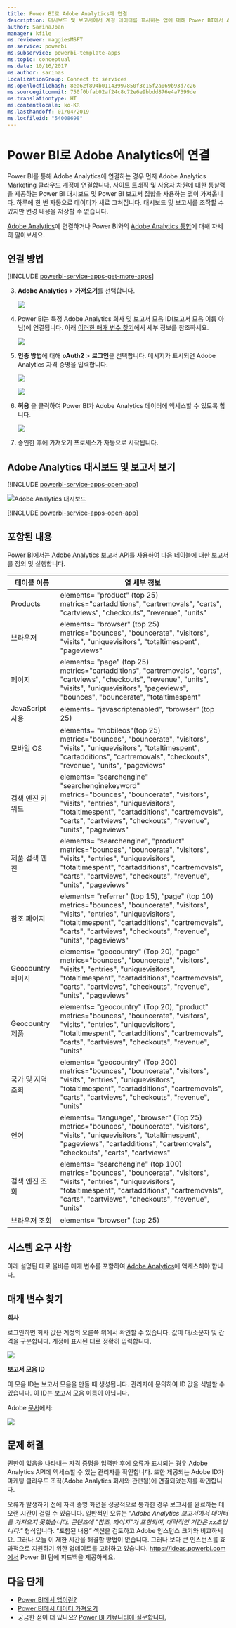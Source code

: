 ```yaml
---
title: Power BI로 Adobe Analytics에 연결
description: 대시보드 및 보고서에서 계정 데이터를 표시하는 앱에 대해 Power BI에서 Adobe Analytics로 연결합니다.
author: SarinaJoan
manager: kfile
ms.reviewer: maggiesMSFT
ms.service: powerbi
ms.subservice: powerbi-template-apps
ms.topic: conceptual
ms.date: 10/16/2017
ms.author: sarinas
LocalizationGroup: Connect to services
ms.openlocfilehash: 8ea62f894b01143997850f3c15f2a069b93d7c26
ms.sourcegitcommit: 750f0bfab02af24c8c72e6e9bbdd876e4a7399de
ms.translationtype: HT
ms.contentlocale: ko-KR
ms.lasthandoff: 01/04/2019
ms.locfileid: "54008698"
---
```

# <a name="connect-to-adobe-analytics-with-power-bi"></a>Power BI로 Adobe Analytics에 연결
Power BI를 통해 Adobe Analytics에 연결하는 경우 먼저 Adobe Analytics Marketing 클라우드 계정에 연결합니다. 사이트 트래픽 및 사용자 차원에 대한 통찰력을 제공하는 Power BI 대시보드 및 Power BI 보고서 집합을 사용하는 앱이 가져옵니다. 하루에 한 번 자동으로 데이터가 새로 고쳐집니다. 대시보드 및 보고서를 조작할 수 있지만 변경 내용을 저장할 수 없습니다.

[Adobe Analytics](https://app.powerbi.com/getdata/services/adobe-analytics)에 연결하거나 Power BI와의 [Adobe Analytics 통합](https://powerbi.microsoft.com/integrations/adobe-analytics)에 대해 자세히 알아보세요.

## <a name="how-to-connect"></a>연결 방법
[!INCLUDE [powerbi-service-apps-get-more-apps](./includes/powerbi-service-apps-get-more-apps.md)]

3. **Adobe Analytics** \> **가져오기**를 선택합니다.
   
   ![](media/service-connect-to-adobe-analytics/adobe.png)
4. Power BI는 특정 Adobe Analytics 회사 및 보고서 모음 ID(보고서 모음 이름 아님)에 연결됩니다. 아래 [이러한 매개 변수 찾기](#FindingParams)에서 세부 정보를 참조하세요.
   
   ![](media/service-connect-to-adobe-analytics/parameters.png)
5. **인증 방법**에 대해 **oAuth2** \> **로그인**을 선택합니다. 메시지가 표시되면 Adobe Analytics 자격 증명을 입력합니다. 
   
    ![](media/service-connect-to-adobe-analytics/creds.png)
   
    ![](media/service-connect-to-adobe-analytics/adobe_signin.png)
6. **허용** 을 클릭하여 Power BI가 Adobe Analytics 데이터에 액세스할 수 있도록 합니다.
   
   ![](media/service-connect-to-adobe-analytics/adobe_authorize.png)
7. 승인한 후에 가져오기 프로세스가 자동으로 시작됩니다. 

## <a name="view-the-adobe-analytics-dashboard-and-reports"></a>Adobe Analytics 대시보드 및 보고서 보기
[!INCLUDE [powerbi-service-apps-open-app](./includes/powerbi-service-apps-open-app.md)]

   ![Adobe Analytics 대시보드](media/service-connect-to-adobe-analytics/dashboard.png)

[!INCLUDE [powerbi-service-apps-open-app](./includes/powerbi-service-apps-what-now.md)]

## <a name="whats-included"></a>포함된 내용
Power BI에서는 Adobe Analytics 보고서 API를 사용하여 다음 테이블에 대한 보고서를 정의 및 실행합니다.

| **테이블 이름** | **열 세부 정보** |
| --- | --- |
| Products |elements=  "product" (top 25) </br> metrics="cartadditions", "cartremovals", "carts", "cartviews", "checkouts", "revenue", "units" |
| 브라우저 |elements= "browser" (top 25)</br>  metrics="bounces", "bouncerate", "visitors", "visits", "uniquevisitors", "totaltimespent", "pageviews" |
| 페이지 |elements= "page" (top 25)</br>  metrics="cartadditions", "cartremovals", "carts", "cartviews", "checkouts", "revenue", "units", "visits", "uniquevisitors", "pageviews", "bounces", "bouncerate", "totaltimespent" |
| JavaScript 사용 |elements=  "javascriptenabled”, “browser” (top 25) |
| 모바일 OS |elements= "mobileos"(top 25)</br> metrics="bounces", "bouncerate", "visitors", "visits", "uniquevisitors", "totaltimespent", "cartadditions", "cartremovals", "checkouts", "revenue", "units", "pageviews" |
| 검색 엔진 키워드 |elements= "searchengine" "searchenginekeyword"</br>  metrics="bounces", "bouncerate", "visitors", "visits", "entries", "uniquevisitors", "totaltimespent", "cartadditions", "cartremovals", "carts", "cartviews", "checkouts", "revenue", "units", "pageviews" |
| 제품 검색 엔진 |elements= "searchengine", "product"</br>  metrics="bounces", "bouncerate", "visitors", "visits", "entries", "uniquevisitors", "totaltimespent", "cartadditions", "cartremovals", "carts", "cartviews", "checkouts", "revenue", "units", "pageviews" |
| 참조 페이지 |elements= "referrer" (top 15), “page" (top 10)</br>  metrics="bounces", "bouncerate", "visitors", "visits", "entries", "uniquevisitors", "totaltimespent", "cartadditions", "cartremovals", "carts", "cartviews", "checkouts", "revenue", "units", "pageviews" |
| Geocountry 페이지 |elements= "geocountry" (Top 20), "page"</br>  metrics="bounces", "bouncerate", "visitors", "visits", "entries", "uniquevisitors", "totaltimespent", "cartadditions", "cartremovals", "carts", "cartviews", "checkouts", "revenue", "units", "pageviews" |
| Geocountry 제품 |elements= "geocountry" (Top 20), "product"</br> metrics="bounces", "bouncerate", "visitors", "visits", "entries", "uniquevisitors", "totaltimespent", "cartadditions", "cartremovals", "carts", "cartviews", "checkouts", "revenue", "units" |
| 국가 및 지역 조회 |elements= "geocountry" (Top 200)</br>  metrics="bounces", "bouncerate", "visitors", "visits", "entries", "uniquevisitors", "totaltimespent", "cartadditions", "cartremovals", "carts", "cartviews", "checkouts", "revenue", "units" |
| 언어 |elements= "language", "browser" (Top 25)</br>  metrics="bounces", "bouncerate", "visitors", "visits", "uniquevisitors", "totaltimespent", "pageviews", "cartadditions", "cartremovals", "checkouts", "carts", "cartviews" |
| 검색 엔진 조회 |elements= "searchengine" (top 100)</br>  metrics="bounces", "bouncerate", "visitors", "visits", "entries", "uniquevisitors", "totaltimespent", "cartadditions", "cartremovals", "carts", "cartviews", "checkouts", "revenue", "units" |
| 브라우저 조회 |elements= "browser" (top 25) |

## <a name="system-requirements"></a>시스템 요구 사항
아래 설명된 대로 올바른 매개 변수를 포함하여 [Adobe Analytics](http://www.adobe.com/marketing-cloud/web-analytics.html)에 액세스해야 합니다.

<a name="FindingParams"></a>

## <a name="finding-parameters"></a>매개 변수 찾기
**회사**

로그인하면 회사 값은 계정의 오른쪽 위에서 확인할 수 있습니다. 값이 대/소문자 및 간격을 구분합니다. 계정에 표시된 대로 정확히 입력합니다.

![](media/service-connect-to-adobe-analytics/adobe_companies.png)

**보고서 모음 ID**

이 모음 ID는 보고서 모음을 만들 때 생성됩니다. 관리자에 문의하여 ID 값을 식별할 수 있습니다. 이 ID는 보고서 모음 이름이 아닙니다.

Adobe [문서](https://marketing.adobe.com/resources/help/en_US/reference/new_report_suite.html)에서:

![](media/service-connect-to-adobe-analytics/reportsuiteid.png)

## <a name="troubleshooting"></a>문제 해결
권한이 없음을 나타내는 자격 증명을 입력한 후에 오류가 표시되는 경우 Adobe Analytics API에 액세스할 수 있는 관리자를 확인합니다. 또한 제공되는 Adobe ID가 마케팅 클라우드 조직(Adobe Analytics 회사와 관련됨)에 연결되었는지를 확인합니다.

오류가 발생하기 전에 자격 증명 화면을 성공적으로 통과한 경우 보고서를 완료하는 데 오랜 시간이 걸릴 수 있습니다. 일반적인 오류는 *"Adobe Analytics 보고서에서 데이터를 가져오지 못했습니다. 콘텐츠에 &quot;참조, 페이지&quot;가 포함되며, 대략적인 기간은 xx초입니다."* 형식입니다. “포함된 내용” 섹션을 검토하고 Adobe 인스턴스 크기와 비교하세요. 그러나 오늘 이 제한 시간을 해결할 방법이 없습니다. 그러나 보다 큰 인스턴스를 효과적으로 지원하기 위한 업데이트를 고려하고 있습니다. https://ideas.powerbi.com에서 Power BI 팀에 피드백을 제공하세요.

## <a name="next-steps"></a>다음 단계
* [Power BI에서 앱이란?](service-create-distribute-apps.md)
* [Power BI에서 데이터 가져오기](service-get-data.md)
* 궁금한 점이 더 있나요? [Power BI 커뮤니티에 질문합니다.](http://community.powerbi.com/)

